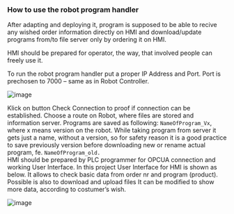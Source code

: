 ### How to use the robot program handler

After adapting and deploying it, program is supposed to be able to recive any wished order information directly on HMI and download/update programs from/to file server only by ordering it on HMI.

HMI should be prepared for operator, the way, that involved people can freely use it.

To run the robot program handler put a proper IP Address and Port. Port is prechosen to 7000 – same as in Robot Controller. 

 ![image](https://user-images.githubusercontent.com/103100980/192728633-e60c79be-57d1-4272-ace3-60364cd75f43.png)


Klick on button Check Connection to proof if connection can be established. Choose a route on Robot, where files are stored and information server. 
Programs are saved as following: ```NameOfProgram_Vx```, where x means version on the robot. While taking program from server it gets just a name, without a version, so for safety reason it is a good practice to save previously version before downloading new or rename actual program, fe. ```NameOfProgram_old.```  
HMI should be prepared by PLC programmer for OPCUA connection and working User Interface.
In this project User Interface for HMI is shown as below. It allows to check basic data from order nr and program (product). Possible is also to download and upload files 
It can be modified to show more data, according to costumer’s wish. 

![image](https://user-images.githubusercontent.com/103100980/192728805-cb5ff810-e70e-4816-915d-bc9bdf76ccf3.png)
